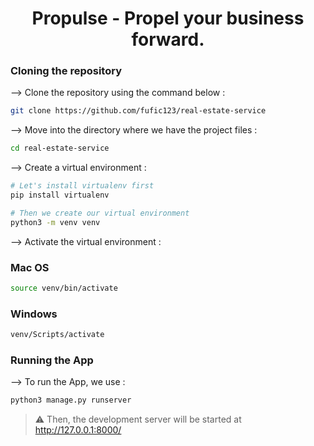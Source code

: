<div align="center">

# Propulse - Propel your business forward. 
</div>

### Cloning the repository

--> Clone the repository using the command below :
```bash
git clone https://github.com/fufic123/real-estate-service

```

--> Move into the directory where we have the project files : 
```bash
cd real-estate-service

```

--> Create a virtual environment :
```bash
# Let's install virtualenv first
pip install virtualenv

# Then we create our virtual environment
python3 -m venv venv

```

--> Activate the virtual environment :
### Mac OS
```bash
source venv/bin/activate

```
### Windows
```bash
venv/Scripts/activate

```

### Running the App

--> To run the App, we use :
```bash
python3 manage.py runserver

```

> ⚠ Then, the development server will be started at http://127.0.0.1:8000/

#



